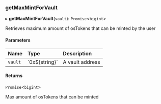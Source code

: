### getMaxMintForVault

▸ **getMaxMintForVault**(`vault`): `Promise`\<`bigint`\>

Retrieves maximum amount of osTokens that can be minted by the user

#### Parameters

| Name    | Type             | Description     |
| :------ | :--------------- | :-------------- |
| `vault` | \`0x$\{string}\` | A vault address |

#### Returns

`Promise`\<`bigint`\>

Max amount of osTokens that can be minted